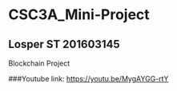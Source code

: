 # CSC3A_Mini-Project
## Losper ST 201603145
Blockchain Project

###Youtube link:
https://youtu.be/MygAYGG-rtY


